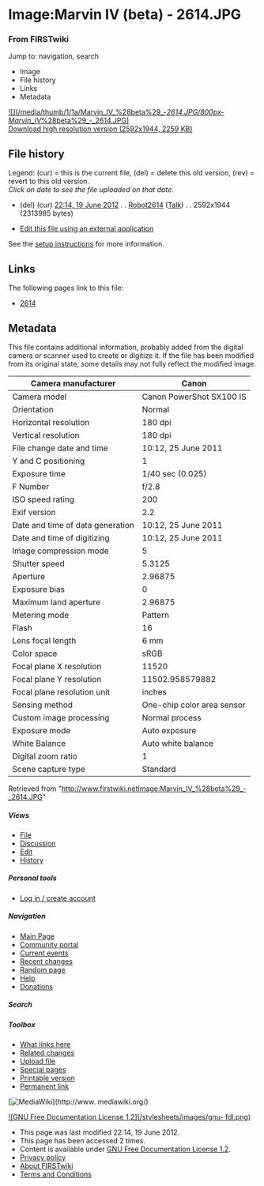

# Image:Marvin IV (beta) - 2614.JPG

### From FIRSTwiki

Jump to: navigation, search

  * Image
  * File history
  * Links
  * Metadata

[![](/media/thumb/1/1a/Marvin_IV_%28beta%29_-_2614.JPG/800px-
Marvin_IV_%28beta%29_-_2614.JPG)](/media/1/1a/Marvin_IV_%28beta%29_-_2614.JPG)  
[Download high resolution version (2592x1944, 2259
KB)](/media/1/1a/Marvin_IV_%28beta%29_-_2614.JPG)

## File history

Legend: (cur) = this is the current file, (del) = delete this old version,
(rev) = revert to this old version.  
_Click on date to see the file uploaded on that date_.

  * (del) (cur) [22:14, 19 June 2012](/media/1/1a/Marvin_IV_%28beta%29_-_2614.JPG "/media/1/1a/Marvin IV \(beta\) - 2614.JPG" ) . . [Robot2614](/index.php?title=User:Robot2614&action=edit "User:Robot2614" ) ([Talk](User_talk:Robot2614 "User talk:Robot2614" )) . . 2592x1944 (2313985 bytes)
  

  * [Edit this file using an external application](/index.php?title=Image:Marvin_IV_%28beta%29_-_2614.JPG&action=edit&externaledit=true&mode=file "Image:Marvin IV \(beta\) - 2614.JPG" )

See the [setup
instructions](http://meta.wikimedia.org/wiki/Help:External_editors
"http://meta.wikimedia.org/wiki/Help:External_editors" ) for more information.

## Links

The following pages link to this file:

  * [2614](2614 "2614" )

## Metadata

This file contains additional information, probably added from the digital
camera or scanner used to create or digitize it. If the file has been modified
from its original state, some details may not fully reflect the modified
image.

Camera manufacturer |  Canon  
---|---  
Camera model |  Canon PowerShot SX100 IS  
Orientation |  Normal  
Horizontal resolution |  180 dpi  
Vertical resolution |  180 dpi  
File change date and time |  10:12, 25 June 2011  
Y and C positioning |  1  
Exposure time |  1/40 sec (0.025)  
F Number |  f/2.8  
ISO speed rating |  200  
Exif version |  2.2  
Date and time of data generation |  10:12, 25 June 2011  
Date and time of digitizing |  10:12, 25 June 2011  
Image compression mode |  5  
Shutter speed |  5.3125  
Aperture |  2.96875  
Exposure bias |  0  
Maximum land aperture |  2.96875  
Metering mode |  Pattern  
Flash |  16  
Lens focal length |  6 mm  
Color space |  sRGB  
Focal plane X resolution |  11520  
Focal plane Y resolution |  11502.958579882  
Focal plane resolution unit |  inches  
Sensing method |  One-chip color area sensor  
Custom image processing |  Normal process  
Exposure mode |  Auto exposure  
White Balance |  Auto white balance  
Digital zoom ratio |  1  
Scene capture type |  Standard  
  
Retrieved from
"<http://www.firstwiki.netImage:Marvin_IV_%28beta%29_-_2614.JPG>"

##### Views

  * [File](Image:Marvin_IV_%28beta%29_-_2614.JPG)
  * [Discussion](/index.php?title=Image_talk:Marvin_IV_%28beta%29_-_2614.JPG&action=edit)
  * [Edit](/index.php?title=Image:Marvin_IV_%28beta%29_-_2614.JPG&action=edit)
  * [History](/index.php?title=Image:Marvin_IV_%28beta%29_-_2614.JPG&action=history)

##### Personal tools

  * [Log in / create account](/index.php?title=Special:Userlogin&returnto=Image:Marvin_IV_\(beta\)_-_2614.JPG)

[](Main_Page "Main Page" )

##### Navigation

  * [Main Page](Main_Page)
  * [Community portal](FIRSTwiki:Community_portal)
  * [Current events](Current_events)
  * [Recent changes](Special:Recentchanges)
  * [Random page](Special:Random)
  * [Help](FIRSTwiki:Help)
  * [Donations](FIRSTwiki:Site_support)

##### Search



##### Toolbox

  * [What links here](Special:Whatlinkshere/Image:Marvin_IV_%28beta%29_-_2614.JPG)
  * [Related changes](Special:Recentchangeslinked/Image:Marvin_IV_%28beta%29_-_2614.JPG)
  * [Upload file](Special:Upload)
  * [Special pages](Special:Specialpages)
  * [Printable version](/index.php?title=Image:Marvin_IV_%28beta%29_-_2614.JPG&printable=yes)
  * [Permanent link](/index.php?title=Image:Marvin_IV_%28beta%29_-_2614.JPG&oldid=154023)

[![MediaWiki](/skins/common/images/poweredby_mediawiki_88x31.png)](http://www.
mediawiki.org/)

[![GNU Free Documentation License 1.2](/stylesheets/images/gnu-
fdl.png)](http://www.gnu.org/copyleft/fdl.html)

  * This page was last modified 22:14, 19 June 2012.
  * This page has been accessed 2 times.
  * Content is available under [GNU Free Documentation License 1.2](http://www.gnu.org/copyleft/fdl.html "http://www.gnu.org/copyleft/fdl.html" ).
  * [Privacy policy](FIRSTwiki:Privacy_policy "FIRSTwiki:Privacy policy" )
  * [About FIRSTwiki](FIRSTwiki:About "FIRSTwiki:About" )
  * [Terms and Conditions](FIRSTwiki:Terms_and_conditions "FIRSTwiki:Terms and conditions" )

